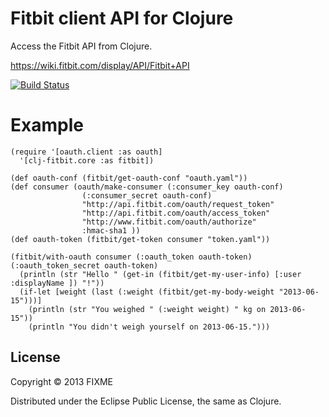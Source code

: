 # Fitbit client API for Clojure #

Access the Fitbit API from Clojure.

https://wiki.fitbit.com/display/API/Fitbit+API


[![Build Status](https://api.travis-ci.org/dworznik/clj-fitbit.png)](https://travis-ci.org/dworznik/clj-fitbit)


# Example

    (require '[oauth.client :as oauth]
      '[clj-fitbit.core :as fitbit])

    (def oauth-conf (fitbit/get-oauth-conf "oauth.yaml"))
    (def consumer (oauth/make-consumer (:consumer_key oauth-conf)
                    (:consumer_secret oauth-conf)
                    "http://api.fitbit.com/oauth/request_token"
                    "http://api.fitbit.com/oauth/access_token"
                    "http://www.fitbit.com/oauth/authorize"
                    :hmac-sha1 ))
    (def oauth-token (fitbit/get-token consumer "token.yaml"))

    (fitbit/with-oauth consumer (:oauth_token oauth-token) (:oauth_token_secret oauth-token)
      (println (str "Hello " (get-in (fitbit/get-my-user-info) [:user :displayName ]) "!"))
      (if-let [weight (last (:weight (fitbit/get-my-body-weight "2013-06-15")))]
        (println (str "You weighed " (:weight weight) " kg on 2013-06-15"))
        (println "You didn't weigh yourself on 2013-06-15.")))





## License

Copyright © 2013 FIXME

Distributed under the Eclipse Public License, the same as Clojure.
